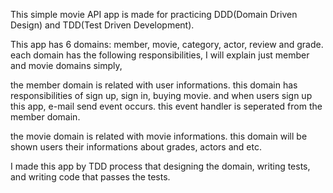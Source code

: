 This simple movie API app is made for practicing DDD(Domain Driven Design) and TDD(Test Driven Development).

This app has 6 domains: member, movie, category, actor, review and grade. each domain has the following responsibilities,
I will explain just member and movie domains simply, 

the member domain is related with user informations. this domain has responsibilities of sign up, sign in, buying movie.
and when users sign up this app, e-mail send event occurs. this event handler is seperated from the member domain.

the movie domain is related with movie informations. this domain will be shown users their informations about grades, actors and etc.

I made this app by TDD process that designing the domain, writing tests, and writing code that passes the tests.